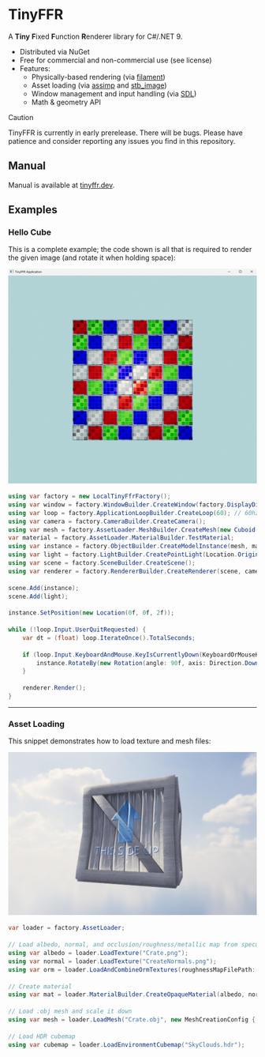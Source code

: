 # TinyFFR

A **Tiny** **F**ixed **F**unction **R**enderer library for C#/.NET 9.

* Distributed via NuGet
* Free for commercial and non-commercial use (see license)
* Features:
  * Physically-based rendering (via [filament](https://github.com/google/filament))
  * Asset loading (via [assimp](https://github.com/assimp/assimp) and [stb_image](https://github.com/nothings/stb))
  * Window management and input handling (via [SDL](https://github.com/libsdl-org/SDL))
  * Math & geometry API

> [!CAUTION]
> TinyFFR is currently in early prerelease. There will be bugs. Please have patience and consider reporting any issues you find in this repository.

## Manual

Manual is available at [tinyffr.dev](https://tinyffr.dev).

## Examples

### Hello Cube

This is a complete example; the code shown is all that is required to render the given image (and rotate it when holding space):

![Image of rendered cube](hello_cube.jpg)

```csharp
using var factory = new LocalTinyFfrFactory();
using var window = factory.WindowBuilder.CreateWindow(factory.DisplayDiscoverer.Primary!.Value);
using var loop = factory.ApplicationLoopBuilder.CreateLoop(60); // 60hz Loop
using var camera = factory.CameraBuilder.CreateCamera();
using var mesh = factory.AssetLoader.MeshBuilder.CreateMesh(new Cuboid(1f)); // 1m cube
var material = factory.AssetLoader.MaterialBuilder.TestMaterial;
using var instance = factory.ObjectBuilder.CreateModelInstance(mesh, material);
using var light = factory.LightBuilder.CreatePointLight(Location.Origin);
using var scene = factory.SceneBuilder.CreateScene();
using var renderer = factory.RendererBuilder.CreateRenderer(scene, camera, window);

scene.Add(instance);
scene.Add(light);

instance.SetPosition(new Location(0f, 0f, 2f));

while (!loop.Input.UserQuitRequested) {
	var dt = (float) loop.IterateOnce().TotalSeconds;

	if (loop.Input.KeyboardAndMouse.KeyIsCurrentlyDown(KeyboardOrMouseKey.Space)) {
		instance.RotateBy(new Rotation(angle: 90f, axis: Direction.Down) * dt);
	}

	renderer.Render();
}
```

----

### Asset Loading

This snippet demonstrates how to load texture and mesh files:

![Image of imported crate and sky texture](asset_import.jpg)

```csharp
var loader = factory.AssetLoader;

// Load albedo, normal, and occlusion/roughness/metallic map from specular-model PNG files
using var albedo = loader.LoadTexture("Crate.png");
using var normal = loader.LoadTexture("CreateNormals.png");
using var orm = loader.LoadAndCombineOrmTextures(roughnessMapFilePath: "CrateSpecular.png", metallicMapFilePath: "CrateSpecular.png", config: new() { InvertYGreenChannel = true });

// Create material
using var mat = loader.MaterialBuilder.CreateOpaqueMaterial(albedo, normal, orm);

// Load .obj mesh and scale it down
using var mesh = loader.LoadMesh("Crate.obj", new MeshCreationConfig { LinearRescalingFactor = 0.03f });

// Load HDR cubemap
using var cubemap = loader.LoadEnvironmentCubemap("SkyClouds.hdr");
```